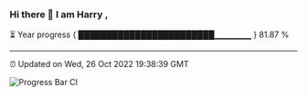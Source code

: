 ### Hi there 👋 I am Harry , 

⏳ Year progress { ████████████████████████▁▁▁▁▁▁ } 81.87 %

---

⏰ Updated on Wed, 26 Oct 2022 19:38:39 GMT

![Progress Bar CI](https://github.com/duykhang68/duykhang68/workflows/Progress%20Bar%20CI/badge.svg)
